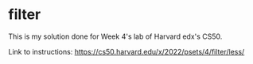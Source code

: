 # filter

This is my solution done for Week 4's lab of Harvard edx's CS50.

Link to instructions: https://cs50.harvard.edu/x/2022/psets/4/filter/less/
